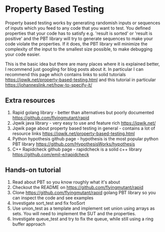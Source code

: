 # Property Based Testing 

Property based testing works by generating randomish inputs or sequences of inputs which you feed to any code that you want to test.
You defined properties that your code has to satisfy e.g. 'result is sorted' or 'result is positive' and the PBT library will try
to generate sequences to make your code violate the properties. If it does, the PBT library will minimize the complexity of the input
to the smallest size possible, to make debugging your code easier.

This is the basic idea but there are many places where it is explained better, I recommend just googling for blog posts about it. In
particular I can recommend this page which contains links to solid tutorials https://jqwik.net/property-based-testing.html and this
tutorial in particular https://johanneslink.net/how-to-specify-it/

## Extra resources

1. Rapid golang library - better than alternatives but poorly documented https://github.com/flyingmutant/rapid
2. Jqwik java library - very easy to use and feature rich https://jqwik.net/
3. Jqwik page about property based testing in general - contains a lot of resource links https://jqwik.net/property-based-testing.html
4. Python hypothesis github page - hypothesis is the most popular python PBT library https://github.com/HypothesisWorks/hypothesis
5. C++ Rapidcheck github page - rapidcheck is a solid c++ library https://github.com/emil-e/rapidcheck

## Hands-on tutorial

1. Read about PBT so you know roughly what it's about
2. Checkout the README on https://github.com/flyingmutant/rapid
3. Clone https://github.com/flyingmutant/rapid golang PBT library so you can inspect the code and see examples
4. Investigate sort_test and fix fooSort
5. Use union_test as a template and implement set union using arrays as sets. You will need to implement the SUT and the properties.
6. Investigate queue_test and try to fix the queue, while still using a ring buffer approach

